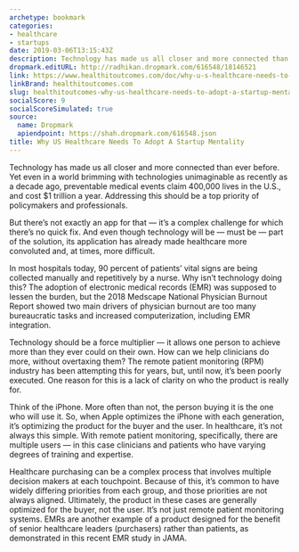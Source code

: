 ```yaml
---
archetype: bookmark
categories:
- healthcare
- startups
date: 2019-03-06T13:15:43Z
description: Technology has made us all closer and more connected than ever before.
dropmark.editURL: http://radhikan.dropmark.com/616548/18146521
link: https://www.healthitoutcomes.com/doc/why-u-s-healthcare-needs-to-adopt-a-startup-mentality-0001
linkBrand: healthitoutcomes.com
slug: healthitoutcomes-why-us-healthcare-needs-to-adopt-a-startup-mentality
socialScore: 9
socialScoreSimulated: true
source:
  name: Dropmark
  apiendpoint: https://shah.dropmark.com/616548.json
title: Why US Healthcare Needs To Adopt A Startup Mentality
---
```

Technology has made us all closer and more connected than ever before. Yet even in a world brimming with technologies unimaginable as recently as a decade ago, preventable medical events claim 400,000 lives in the U.S., and cost $1 trillion a year. Addressing this should be a top priority of policymakers and professionals.

But there’s not exactly an app for that — it’s a complex challenge for which there’s no quick fix. And even though technology will be — must be — part of the solution, its application has already made healthcare more convoluted and, at times, more difficult.

In most hospitals today, 90 percent of patients’ vital signs are being collected manually and repetitively by a nurse. Why isn’t technology doing this? The adoption of electronic medical records (EMR) was supposed to lessen the burden, but the 2018 Medscape National Physician Burnout Report showed two main drivers of physician burnout are too many bureaucratic tasks and increased computerization, including EMR integration.

Technology should be a force multiplier — it allows one person to achieve more than they ever could on their own. How can we help clinicians do more, without overtaxing them? The remote patient monitoring (RPM) industry has been attempting this for years, but, until now, it’s been poorly executed. One reason for this is a lack of clarity on who the product is really for.

Think of the iPhone. More often than not, the person buying it is the one who will use it. So, when Apple optimizes the iPhone with each generation, it’s optimizing the product for the buyer and the user. In healthcare, it’s not always this simple. With remote patient monitoring, specifically, there are multiple users — in this case clinicians and patients who have varying degrees of training and expertise.

Healthcare purchasing can be a complex process that involves multiple decision makers at each touchpoint. Because of this, it’s common to have widely differing priorities from each group, and those priorities are not always aligned. Ultimately, the product in these cases are generally optimized for the buyer, not the user. It’s not just remote patient monitoring systems. EMRs are another example of a product designed for the benefit of senior healthcare leaders (purchasers) rather than patients, as demonstrated in this recent EMR study in JAMA.

